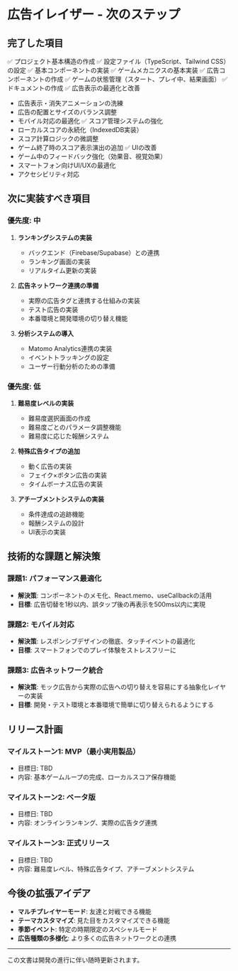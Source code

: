 # 広告イレイザー - 次のステップ

## 完了した項目

✅ プロジェクト基本構造の作成
✅ 設定ファイル（TypeScript、Tailwind CSS）の設定
✅ 基本コンポーネントの実装
✅ ゲームメカニクスの基本実装
✅ 広告コンポーネントの作成
✅ ゲームの状態管理（スタート、プレイ中、結果画面）
✅ ドキュメントの作成
✅ 広告表示の最適化と改善
  - 広告表示・消失アニメーションの洗練
  - 広告の配置とサイズのバランス調整
  - モバイル対応の最適化
✅ スコア管理システムの強化
  - ローカルスコアの永続化（IndexedDB実装）
  - スコア計算ロジックの微調整
  - ゲーム終了時のスコア表示演出の追加
✅ UIの改善
  - ゲーム中のフィードバック強化（効果音、視覚効果）
  - スマートフォン向けUI/UXの最適化
  - アクセシビリティ対応

## 次に実装すべき項目

### 優先度: 中

1. **ランキングシステムの実装**
   - バックエンド（Firebase/Supabase）との連携
   - ランキング画面の実装
   - リアルタイム更新の実装

2. **広告ネットワーク連携の準備**
   - 実際の広告タグと連携する仕組みの実装
   - テスト広告の実装
   - 本番環境と開発環境の切り替え機能

3. **分析システムの導入**
   - Matomo Analytics連携の実装
   - イベントトラッキングの設定
   - ユーザー行動分析のための準備

### 優先度: 低

1. **難易度レベルの実装**
   - 難易度選択画面の作成
   - 難易度ごとのパラメータ調整機能
   - 難易度に応じた報酬システム

2. **特殊広告タイプの追加**
   - 動く広告の実装
   - フェイク×ボタン広告の実装
   - タイムボーナス広告の実装

3. **アチーブメントシステムの実装**
   - 条件達成の追跡機能
   - 報酬システムの設計
   - UI表示の実装

## 技術的な課題と解決策

### 課題1: パフォーマンス最適化
- **解決策**: コンポーネントのメモ化、React.memo、useCallbackの活用
- **目標**: 広告切替を1秒以内、誤タップ後の再表示を500ms以内に実現

### 課題2: モバイル対応
- **解決策**: レスポンシブデザインの徹底、タッチイベントの最適化
- **目標**: スマートフォンでのプレイ体験をストレスフリーに

### 課題3: 広告ネットワーク統合
- **解決策**: モック広告から実際の広告への切り替えを容易にする抽象化レイヤーの実装
- **目標**: 開発・テスト環境と本番環境で簡単に切り替えられるようにする

## リリース計画

### マイルストーン1: MVP（最小実用製品）
- 目標日: TBD
- 内容: 基本ゲームループの完成、ローカルスコア保存機能

### マイルストーン2: ベータ版
- 目標日: TBD
- 内容: オンラインランキング、実際の広告タグ連携

### マイルストーン3: 正式リリース
- 目標日: TBD
- 内容: 難易度レベル、特殊広告タイプ、アチーブメントシステム

## 今後の拡張アイデア

- **マルチプレイヤーモード**: 友達と対戦できる機能
- **テーマカスタマイズ**: 見た目をカスタマイズできる機能
- **季節イベント**: 特定の時期限定のスペシャルモード
- **広告種類の多様化**: より多くの広告ネットワークとの連携

---

この文書は開発の進行に伴い随時更新されます。 